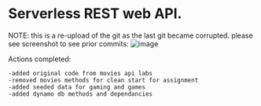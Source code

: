 # Serverless REST web API.
NOTE: this is a re-upload of the git as the last git became corrupted. please see screenshot to see prior commits:
![image](https://github.com/user-attachments/assets/dfc86fa0-51c3-41ec-8c64-be5617ce4924)

Actions completed:

	-added original code from movies api labs
	-removed movies methods for clean start for assignment 
	-added seeded data for gaming and games 
	-added dynamo db methods and dependancies 
